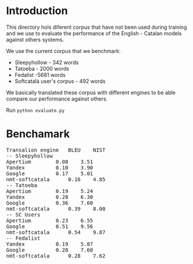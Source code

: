 # Introduction

This directory hols diferent corpus that have not been used during training and we use 
to evaluate the performance of the English - Catalan models against others systems.

We use the current corpus that we benchmark:
* Sleepyhollow - 342 words
* Tatoeba - 2000 words
* Fedalist -5681 words
* Softcatalà user's corpus - 492 words

We basically translated these corpus with different engines to be able compare our
performance against others.

Run  ```python evaluate.py```

# Benchamark

<pre>
Transalion engine	BLEU	NIST
-- Sleepyhollow
Apertium		0.08	3.51
Yandex			0.10	3.90
Google			0.17	5.01
nmt-softcatala		0.16	4.85
-- Tatoeba
Apertium		0.19	5.24
Yandex			0.28	6.30
Google			0.36	7.60
nmt-softcatala		0.39	8.00
-- SC Users
Apertium		0.23	6.55
Google			0.51	9.56
nmt-softcatala		0.54	9.87
-- Fedalist
Yandex			0.19	5.87
Google			0.28	7.60
nmt-softcatala		0.28	7.62
</pre>

